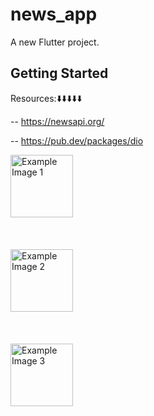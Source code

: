 # news_app

A new Flutter project.

## Getting Started

Resources:⬇️⬇️⬇️⬇️⬇️

-- https://newsapi.org/

-- https://pub.dev/packages/dio


<img src="assets/images/screenshot-1698175702219.png" alt="Example Image 1" width="100" height="100">
<br></br><br></br>
<img src="assets/images/screenshot-1698175702219.png" alt="Example Image 2" width="100" height="100">
<br></br><br></br>
<img src="assets/images/screenshot-1698175702219.png" alt="Example Image 3" width="100" height="100" >